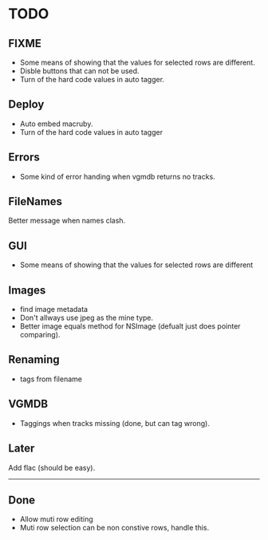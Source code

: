 TODO
====

FIXME
-----
* Some means of showing that the values for selected rows are different.
* Disble buttons that can not be used.
* Turn of the hard code values in auto tagger.

Deploy
-------
* Auto embed macruby.
* Turn of the hard code values in auto tagger

Errors
------
* Some kind of error handing when vgmdb returns no tracks.

FileNames
---------
Better message when names clash.

GUI
---
* Some means of showing that the values for selected rows are different

Images
-------
* find image metadata
* Don't allways use jpeg as the mine type.
* Better image equals method for NSImage (defualt just does pointer comparing).

Renaming
--------
* tags from filename

VGMDB
-----
* Taggings when tracks missing (done, but can tag wrong).

Later
-----
Add flac (should be easy).

----
Done
----
* Allow muti row editing
* Muti row selection can be non constive rows, handle this.